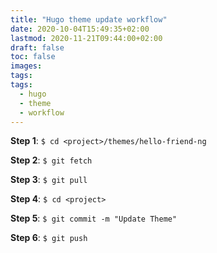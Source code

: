 ```yaml
---
title: "Hugo theme update workflow"
date: 2020-10-04T15:49:35+02:00
lastmod: 2020-11-21T09:44:00+02:00
draft: false
toc: false
images:
tags:
tags:
  - hugo
  - theme
  - workflow
---
```


**Step 1**: `$ cd <project>/themes/hello-friend-ng`

**Step 2**: `$ git fetch`

**Step 3**: `$ git pull`

**Step 4**: `$ cd <project>`

**Step 5**: `$ git commit -m "Update Theme"`

**Step 6**: `$ git push`
